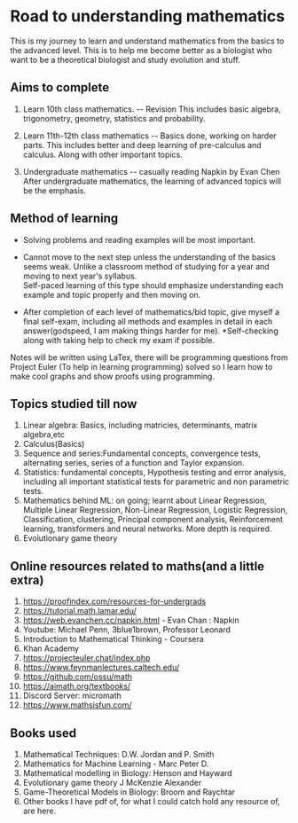 # Road to understanding mathematics

This is my journey to learn and understand mathematics from the basics to the advanced level.
This is to help me become better as a biologist who want to be a theoretical biologist and study evolution and stuff.

## Aims to complete

1. Learn 10th class mathematics. -- Revision
This includes basic algebra, trigonometry, geometry, statistics and probability.

2. Learn 11th-12th class mathematics -- Basics done, working on harder parts.
This includes better and deep learning of pre-calculus and calculus. Along with other important topics.

3. Undergraduate mathematics -- casually reading Napkin by Evan Chen   
After undergraduate mathematics, the learning of advanced topics will be the emphasis.

## Method of learning

- Solving problems and reading examples will be most important.

- Cannot move to the next step unless the understanding of the basics seems weak. Unlike a classroom method of studying for a year and moving to next year's syllabus.  
Self-paced learning of this type should emphasize understanding each example and topic properly and then moving on.

- After completion of each level of mathematics/bid topic, give myself a final self-exam, including all methods and examples in detail in each answer(godspeed, I am making things harder for me).
*Self-checking along with taking help to check my exam if possible.

Notes will be written using LaTex, there will be programming questions from Project Euler (To help in learning programming) solved so I learn how to make cool graphs and show proofs using programming.

## Topics studied till now

1. Linear algebra: Basics, including matricies, determinants, matrix algebra,etc
2. Calculus(Basics)
3. Sequence and series:Fundamental concepts, convergence tests, alternating series, series of a function and Taylor expansion.
4. Statistics: fundamental concepts, Hypothesis testing and error analysis, including all important statistical tests for parametric and non parametric tests.
5. Mathematics behind ML: on going; learnt about Linear Regression, Multiple Linear Regression, Non-Linear Regression, Logistic Regression, Classification, clustering, Principal component analysis, Reinforcement learning, transformers and neural networks. More depth is required.
6. Evolutionary game theory

## Online resources related to maths(and a little extra)

1. <https://proofindex.com/resources-for-undergrads>
2. <https://tutorial.math.lamar.edu/>
3. <https://web.evanchen.cc/napkin.html> - Evan Chan : Napkin 
4. Youtube: Michael Penn, 3blue1brown, Professor Leonard
5. Introduction to Mathematical Thinking - Coursera
6. Khan Academy
7. <https://projecteuler.chat/index.php>
8. <https://www.feynmanlectures.caltech.edu/>
9. <https://github.com/ossu/math>
10. https://aimath.org/textbooks/
11. Discord Server: micromath
12. https://www.mathsisfun.com/

## Books used

1. Mathematical Techniques: D.W. Jordan and P. Smith
2. Mathematics for Machine Learning - Marc Peter D.
3. Mathematical modelling in Biology: Henson and Hayward
4. Evolutionary game theory J McKenzie Alexander
5. Game-Theoretical Models in Biology: Broom and Raychtar
6. Other books I have pdf of, for what I could catch hold any resource of, are here.

